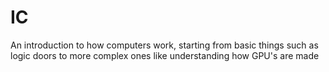 # IC
An introduction to how computers work, starting from basic things such as logic doors to more complex ones like understanding how GPU's are made
